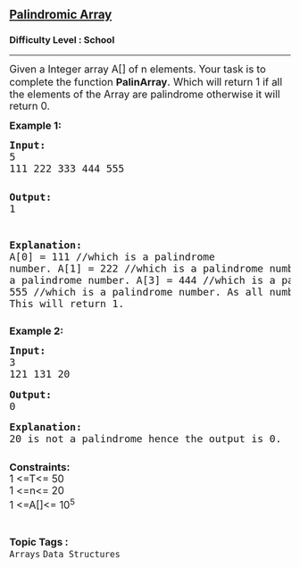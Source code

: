 <h2><a href="https://www.geeksforgeeks.org/problems/palindromic-array-1587115620/1?page=1&category=Arrays&difficulty=School&sortBy=submissions">Palindromic Array</a></h2><h3>Difficulty Level : School</h3><hr><div class="problems_problem_content__Xm_eO"><p><span style="font-size: 18px;">Given </span><span style="font-size: 18px;">a Integer</span><span style="font-size: 18px;"> array A[] of n elements. Your task is to complete the function </span><strong><span style="font-size: 18px;">PalinArray</span></strong><span style="font-size: 20px;">.</span><span style="font-size: 18px;"> Which will return 1 if all the elements of the Array are palindrome otherwise it will return&nbsp;0.</span></p>
<p><strong><span style="font-size: 18px;">Example 1:</span></strong></p>
<pre><span style="font-size: 18px;"><strong>Input:</strong></span><span style="font-size: 18px;">
5
111 222 333 444 555</span>

<span style="font-size: 18px;"><strong>Output:</strong></span>
<span style="font-size: 18px;">1</span>

<span style="font-size: 18px;"><strong>Explanation:</strong></span>
<span style="font-size: 18px;">A[0] = 111 //which is a palindrome number.
A[1] = 222 //which is a palindrome number.
A[2] = 333 //which is a palindrome number.
A[3] = 444 //which is a palindrome number.
A[4] = 555 //which is a palindrome number.
As all numbers are palindrome so This will return 1.</span></pre>
<p><span style="font-size: 18px;"><strong>Example 2:</strong></span></p>
<pre><span style="font-size: 18px;"><strong>Input:
</strong>3
121 131 20
</span> 
<span style="font-size: 18px;"><strong>Output:</strong></span>
<span style="font-size: 18px;">0
</span>
<span style="font-size: 18px;"><strong>Explanation:
</strong>20 is not a palindrome hence the output is 0.
</span>
</pre>
<p><span style="font-size: 18px;"><strong>Constraints:</strong></span><br><span style="font-size: 18px;">1 &lt;=T&lt;= 50</span><br><span style="font-size: 18px;">1 &lt;=n&lt;= 20</span><br><span style="font-size: 18px;">1 &lt;=A[]&lt;= 10<sup>5</sup></span></p></div><br><p><span style=font-size:18px><strong>Topic Tags : </strong><br><code>Arrays</code>&nbsp;<code>Data Structures</code>&nbsp;